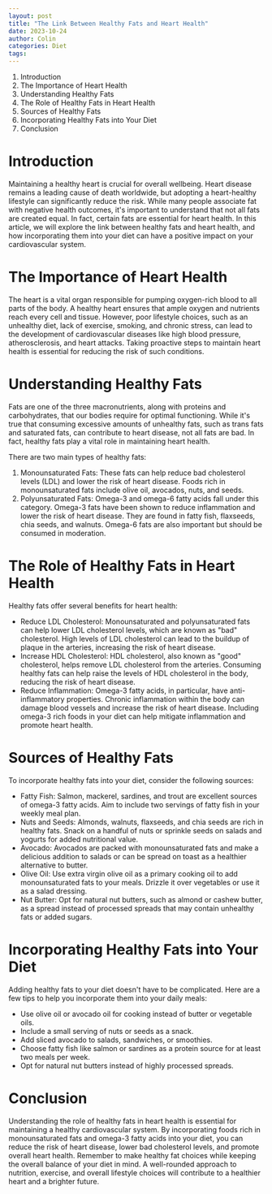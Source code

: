 ```yaml
---
layout: post
title: "The Link Between Healthy Fats and Heart Health"
date: 2023-10-24
author: Colin
categories: Diet
tags: 
---
```


1. Introduction
2. The Importance of Heart Health
3. Understanding Healthy Fats
4. The Role of Healthy Fats in Heart Health
5. Sources of Healthy Fats
6. Incorporating Healthy Fats into Your Diet
7. Conclusion

# Introduction

Maintaining a healthy heart is crucial for overall wellbeing. Heart disease remains a leading cause of death worldwide, but adopting a heart-healthy lifestyle can significantly reduce the risk. While many people associate fat with negative health outcomes, it's important to understand that not all fats are created equal. In fact, certain fats are essential for heart health. In this article, we will explore the link between healthy fats and heart health, and how incorporating them into your diet can have a positive impact on your cardiovascular system.

# The Importance of Heart Health

The heart is a vital organ responsible for pumping oxygen-rich blood to all parts of the body. A healthy heart ensures that ample oxygen and nutrients reach every cell and tissue. However, poor lifestyle choices, such as an unhealthy diet, lack of exercise, smoking, and chronic stress, can lead to the development of cardiovascular diseases like high blood pressure, atherosclerosis, and heart attacks. Taking proactive steps to maintain heart health is essential for reducing the risk of such conditions.

# Understanding Healthy Fats

Fats are one of the three macronutrients, along with proteins and carbohydrates, that our bodies require for optimal functioning. While it's true that consuming excessive amounts of unhealthy fats, such as trans fats and saturated fats, can contribute to heart disease, not all fats are bad. In fact, healthy fats play a vital role in maintaining heart health.

There are two main types of healthy fats:
1. Monounsaturated Fats: These fats can help reduce bad cholesterol levels (LDL) and lower the risk of heart disease. Foods rich in monounsaturated fats include olive oil, avocados, nuts, and seeds.
2. Polyunsaturated Fats: Omega-3 and omega-6 fatty acids fall under this category. Omega-3 fats have been shown to reduce inflammation and lower the risk of heart disease. They are found in fatty fish, flaxseeds, chia seeds, and walnuts. Omega-6 fats are also important but should be consumed in moderation.

# The Role of Healthy Fats in Heart Health

Healthy fats offer several benefits for heart health:
- Reduce LDL Cholesterol: Monounsaturated and polyunsaturated fats can help lower LDL cholesterol levels, which are known as "bad" cholesterol. High levels of LDL cholesterol can lead to the buildup of plaque in the arteries, increasing the risk of heart disease.
- Increase HDL Cholesterol: HDL cholesterol, also known as "good" cholesterol, helps remove LDL cholesterol from the arteries. Consuming healthy fats can help raise the levels of HDL cholesterol in the body, reducing the risk of heart disease.
- Reduce Inflammation: Omega-3 fatty acids, in particular, have anti-inflammatory properties. Chronic inflammation within the body can damage blood vessels and increase the risk of heart disease. Including omega-3 rich foods in your diet can help mitigate inflammation and promote heart health.

# Sources of Healthy Fats

To incorporate healthy fats into your diet, consider the following sources:
- Fatty Fish: Salmon, mackerel, sardines, and trout are excellent sources of omega-3 fatty acids. Aim to include two servings of fatty fish in your weekly meal plan.
- Nuts and Seeds: Almonds, walnuts, flaxseeds, and chia seeds are rich in healthy fats. Snack on a handful of nuts or sprinkle seeds on salads and yogurts for added nutritional value.
- Avocado: Avocados are packed with monounsaturated fats and make a delicious addition to salads or can be spread on toast as a healthier alternative to butter.
- Olive Oil: Use extra virgin olive oil as a primary cooking oil to add monounsaturated fats to your meals. Drizzle it over vegetables or use it as a salad dressing.
- Nut Butter: Opt for natural nut butters, such as almond or cashew butter, as a spread instead of processed spreads that may contain unhealthy fats or added sugars.

# Incorporating Healthy Fats into Your Diet

Adding healthy fats to your diet doesn't have to be complicated. Here are a few tips to help you incorporate them into your daily meals:
- Use olive oil or avocado oil for cooking instead of butter or vegetable oils.
- Include a small serving of nuts or seeds as a snack.
- Add sliced avocado to salads, sandwiches, or smoothies.
- Choose fatty fish like salmon or sardines as a protein source for at least two meals per week.
- Opt for natural nut butters instead of highly processed spreads.

# Conclusion

Understanding the role of healthy fats in heart health is essential for maintaining a healthy cardiovascular system. By incorporating foods rich in monounsaturated fats and omega-3 fatty acids into your diet, you can reduce the risk of heart disease, lower bad cholesterol levels, and promote overall heart health. Remember to make healthy fat choices while keeping the overall balance of your diet in mind. A well-rounded approach to nutrition, exercise, and overall lifestyle choices will contribute to a healthier heart and a brighter future.